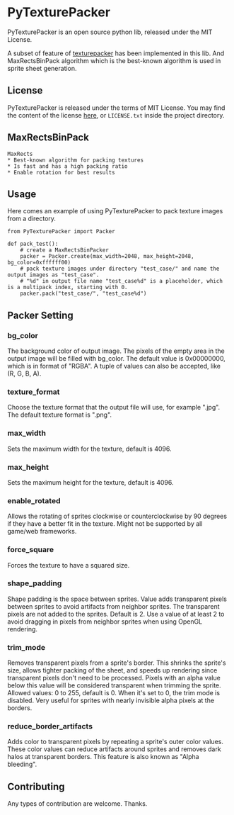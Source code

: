 # PyTexturePacker

PyTexturePacker is an open source python lib, released under the MIT License.

A subset of feature of [texturepacker](https://www.codeandweb.com/texturepacker) has been implemented in this lib. And MaxRectsBinPack algorithm which is the best-known algorithm is used in sprite sheet generation.

## License
PyTexturePacker is released under the terms of MIT License. You may find the content of the license [here](http://opensource.org/licenses/MIT), or `LICENSE.txt` inside the project directory.

## MaxRectsBinPack

    MaxRects
    * Best-known algorithm for packing textures
    * Is fast and has a high packing ratio
    * Enable rotation for best results

## Usage

Here comes an example of using PyTexturePacker to pack texture images from a directory.

    from PyTexturePacker import Packer

    def pack_test():
        # create a MaxRectsBinPacker
        packer = Packer.create(max_width=2048, max_height=2048, bg_color=0xffffff00)
        # pack texture images under directory "test_case/" and name the output images as "test_case".
        # "%d" in output file name "test_case%d" is a placeholder, which is a multipack index, starting with 0.
        packer.pack("test_case/", "test_case%d")

## Packer Setting

### bg_color

The background color of output image. The pixels of the empty area in the output image will be filled with bg_color.
The default value is 0x00000000, which is in format of "RGBA". A tuple of values can also be accepted, like (R, G, B, A).

### texture_format

Choose the texture format that the output file will use, for example ".jpg".
The default texture format is ".png".

### max_width

Sets the maximum width for the texture, default is 4096.

### max_height

Sets the maximum height for the texture, default is 4096.

### enable_rotated

Allows the rotating of sprites clockwise or counterclockwise by 90 degrees if they have a better fit in the texture. Might not be supported by all game/web frameworks.

### force_square

Forces the texture to have a squared size.

### shape_padding

Shape padding is the space between sprites. Value adds transparent pixels between sprites to avoid artifacts from neighbor sprites. The transparent pixels are not added to the sprites. Default is 2.
Use a value of at least 2 to avoid dragging in pixels from neighbor sprites when using OpenGL rendering.

### trim_mode

Removes transparent pixels from a sprite's border.
This shrinks the sprite's size, allows tighter packing of the sheet, and speeds up rendering since transparent pixels don't need to be processed.
Pixels with an alpha value below this value will be considered transparent when trimming the sprite.
Allowed values: 0 to 255, default is 0. When it's set to 0, the trim mode is disabled.
Very useful for sprites with nearly invisible alpha pixels at the borders.

### reduce_border_artifacts

Adds color to transparent pixels by repeating a sprite's outer color values.
These color values can reduce artifacts around sprites and removes dark halos at transparent borders. This feature is also known as "Alpha bleeding".

## Contributing
Any types of contribution are welcome. Thanks.

